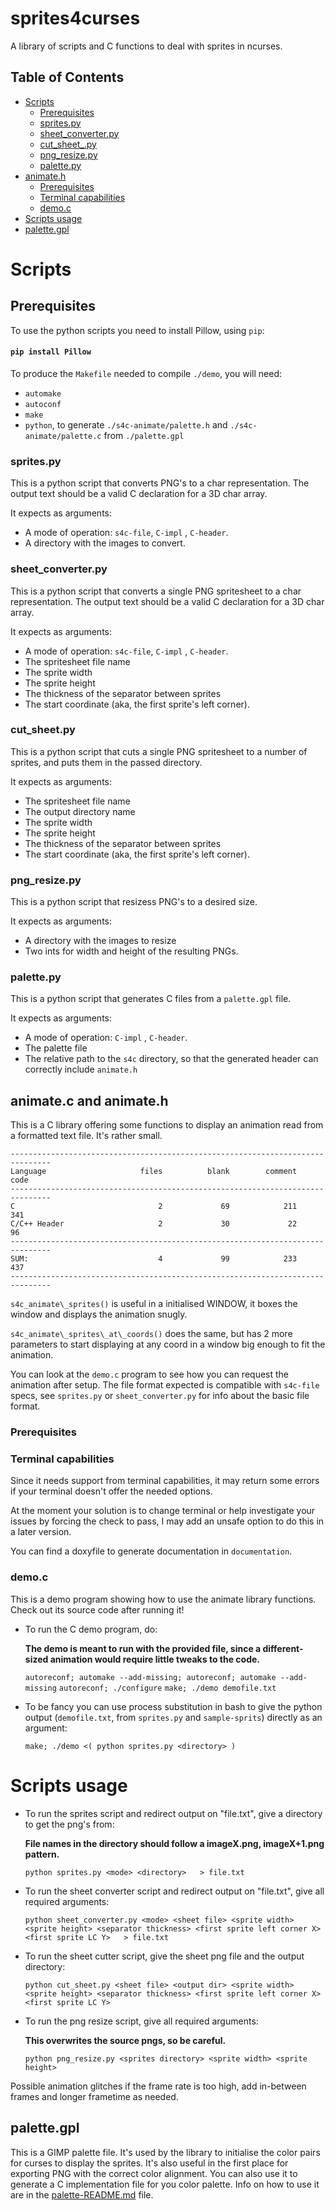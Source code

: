 # sprites4curses

  A library of scripts and C functions to deal with sprites in ncurses.

## Table of Contents

+ [Scripts](#scripts)
  + [Prerequisites](#prerequisites_scripts)
  + [sprites.py](#sprites_py)
  + [sheet_converter.py](#sheet_converter_py)
  + [cut_sheet_.py](#cut_sheet_py)
  + [png_resize.py](#png_resize_py)
  + [palette.py](#palette_py)
+ [animate.h](#animate)
  + [Prerequisites](#prerequisites_animate)
  + [Terminal capabilities](#terminal_capabilities)
  + [demo.c](#demo_c)
+ [Scripts usage](#scripts_usage)
+ [palette.gpl](#palette_gpl)

# Scripts <a name = "scripts"></a>

## Prerequisites <a name = "prerequisites_scripts"></a>

  To use the python scripts you need to install Pillow, using `pip`:

#### `pip install Pillow`

  To produce the `Makefile` needed to compile `./demo`, you will need:

  - `automake`
  - `autoconf`
  - `make`
  - `python`, to generate `./s4c-animate/palette.h` and `./s4c-animate/palette.c` from `./palette.gpl`

### sprites.py <a name = "sprites_py"></a>

  This is a python script that converts PNG's to a char representation.
  The output text should be a valid C declaration for a 3D char array.

  It expects as arguments:

  - A mode of operation: `s4c-file`, `C-impl` , `C-header`.
  - A directory with the images to convert.

### sheet_converter.py <a name = "sheet_converter_py"></a>

  This is a python script that converts a single PNG spritesheet to a char representation.
  The output text should be a valid C declaration for a 3D char array.

  It expects as arguments:

  - A mode of operation: `s4c-file`, `C-impl` , `C-header`.
  - The spritesheet file name
  - The sprite width
  - The sprite height
  - The thickness of the separator between sprites
  - The start coordinate (aka, the first sprite's left corner).

### cut_sheet.py <a name = "cut_sheet_py"></a>

  This is a python script that cuts a single PNG spritesheet to a number of sprites, and puts them in the passed directory.

  It expects as arguments:

  - The spritesheet file name
  - The output directory name
  - The sprite width
  - The sprite height
  - The thickness of the separator between sprites
  - The start coordinate (aka, the first sprite's left corner).

### png_resize.py <a name = "png_resize_py"></a>

  This is a python script that resizess PNG's to a desired size.

  It expects as arguments:

  - A directory with the images to resize
  - Two ints for width and height of the resulting PNGs.


### palette.py <a name = "palette_py"></a>

  This is a python script that generates C files from a `palette.gpl` file.

  It expects as arguments:

  - A mode of operation: `C-impl` , `C-header`.
  - The palette file
  - The relative path to the `s4c` directory, so that the generated header can correctly include `animate.h`

## animate.c and animate.h <a name = "animate"></a>

  This is a C library offering some functions to display an animation read from a formatted text file. It's rather small.

  ```
  -------------------------------------------------------------------------------
  Language                     files          blank        comment           code
  -------------------------------------------------------------------------------
  C                                2             69            211            341
  C/C++ Header                     2             30             22             96
  -------------------------------------------------------------------------------
  SUM:                             4             99            233            437
  -------------------------------------------------------------------------------
  ```

  `s4c_animate\_sprites()` is useful in a initialised WINDOW, it boxes the window and displays the animation snugly.

  `s4c_animate\_sprites\_at\_coords()` does the same, but has 2 more parameters to start displaying at any coord in a window big enough to fit the animation.

  You can look at the `demo.c` program to see how you can request the animation after setup.
The file format expected is compatible with `s4c-file` specs, see `sprites.py` or `sheet_converter.py` for info about the basic file format.

### Prerequisites <a name = "prerequisites_animate"></a>

### Terminal capabilities <a name = "terminal_capabilities"></a>

  Since it needs support from terminal capabilities, it may return some errors if your terminal doesn't offer the needed options.

  At the moment your solution is to change terminal or help investigate your issues by forcing the check to pass, I may add an unsafe option to do this in a later version.

  You can find a doxyfile to generate documentation in `documentation`.

### demo.c <a name = "demo_c"></a>

  This is a demo program showing how to use the animate library functions. Check out its source code after running it!

  - To run the C demo program, do:

    **The demo is meant to run with the provided file, since a different-sized animation would require little tweaks to the code.**

    `autoreconf; automake --add-missing; autoreconf; automake --add-missing`
    `autoreconf; ./configure`
    `make; ./demo demofile.txt`

  - To be fancy you can use process substitution in bash to give the python output (`demofile.txt`, from `sprites.py` and `sample-sprits`) directly as an argument:

    `make; ./demo <( python sprites.py <directory> )`

# Scripts usage <a name = "scripts_usage"></a>

  - To run the sprites script and redirect output on "file.txt", give a directory to get the png's from:

    **File names in the directory should follow a imageX.png, imageX+1.png pattern.**

    `python sprites.py <mode> <directory>   > file.txt`

  - To run the sheet converter script and redirect output on "file.txt", give all required arguments:

    `python sheet_converter.py <mode> <sheet file> <sprite width> <sprite height> <separator thickness> <first sprite left corner X> <first sprite LC Y>   > file.txt`

  - To run the sheet cutter script, give the sheet png file and the output directory:

    `python cut_sheet.py <sheet file> <output dir> <sprite width> <sprite height> <separator thickness> <first sprite left corner X> <first sprite LC Y>`

  - To run the png resize script, give all required arguments:

    **This overwrites the source pngs, so be careful.**

    `python png_resize.py <sprites directory> <sprite width> <sprite height>`

  Possible animation glitches if the frame rate is too high, add in-between frames and longer frametime as needed.

## palette.gpl <a name = "palette_gpl"></a>

This is a GIMP palette file.
It's used by the library to initialise the color pairs for curses to display the sprites.
It's also useful in the first place for exporting PNG with the correct color alignment.
You can also use it to generate a C implementation file for you color palette.
Info on how to use it are in the [palette-README.md](./palette-README.md) file.
